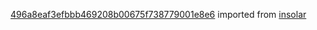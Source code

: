 [496a8eaf3efbbb469208b00675f738779001e8e6](https://github.com/insolar/insolar/commit/496a8eaf3efbbb469208b00675f738779001e8e6) imported from [insolar](https://github.com/insolar/insolar)
